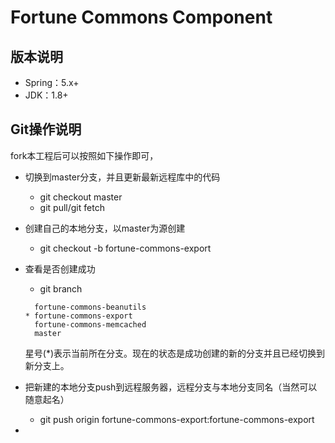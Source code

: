 # Fortune Commons Component

## 版本说明

- Spring：5.x+ 
- JDK：1.8+

## Git操作说明

fork本工程后可以按照如下操作即可，

- 切换到master分支，并且更新最新远程库中的代码

  - git checkout master
  - git pull/git fetch

- 创建自己的本地分支，以master为源创建

  - git checkout -b fortune-commons-export

- 查看是否创建成功

  - git branch

  ```
    fortune-commons-beanutils
  * fortune-commons-export
    fortune-commons-memcached
    master
  ```

  星号(*)表示当前所在分支。现在的状态是成功创建的新的分支并且已经切换到新分支上。

- 把新建的本地分支push到远程服务器，远程分支与本地分支同名（当然可以随意起名）

  - git push origin fortune-commons-export:fortune-commons-export

- 





